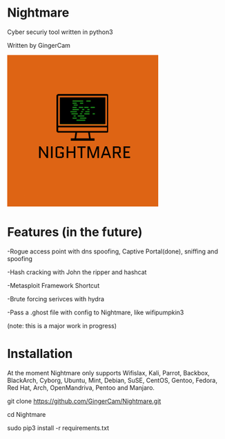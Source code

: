 # Nightmare
 Cyber securiy tool written in python3
 
 Written by GingerCam

 ![Nightmare-icon](https://github.com/GingerCam/Nightmare/blob/main/pictures/Nightmare.png)

 # Features (in the future)
-Rogue access point with dns spoofing, Captive Portal(done), sniffing and spoofing

-Hash cracking with John the ripper and hashcat

-Metasploit Framework Shortcut

-Brute forcing serivces with hydra

-Pass a .ghost file with config to Nightmare, like wifipumpkin3 

(note: this is a major work in progress)

# Installation

At the moment Nightmare only supports Wifislax, Kali, Parrot, Backbox, BlackArch, Cyborg, Ubuntu, Mint, Debian, SuSE, CentOS, Gentoo, Fedora, Red Hat, Arch, OpenMandriva, Pentoo and Manjaro.

git clone https://github.com/GingerCam/Nightmare.git

cd Nightmare

sudo pip3 install -r requirements.txt
